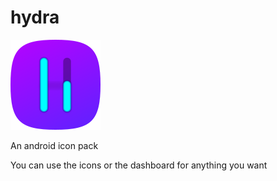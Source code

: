 # hydra
![hydra](/app/src/main/res/mipmap-xxhdpi/ic.png)

An android icon pack

You can use the icons or the dashboard for anything you want
